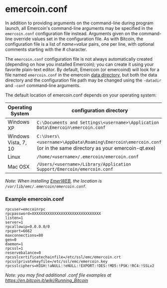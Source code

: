 # emercoin.conf

In addition to providing arguments on the command-line during program launch, all Emercoin's command-line arguments may be specified in the `emercoin.conf` configuration file instead. Arguments given on the command-line override values set in the configuration file. As with Bitcoin, the configuration file is a list of _name=value_ pairs, one per line, with optional comments starting with the _#_ character.

The `emercoin.conf` configuration file is not always automatically created (depending on how you installed Emercoin); you can create it using your favorite plain-text editor. By default, Emercoin (or emercoind) will look for a file named `emercoin.conf` in the emercoin <a target="_blank" rel="nofollow" href="https://en.bitcoin.it/wiki/Data\_directory">data directory</a>, but both the data directory and the configuration file path may be changed using the `-datadir` and `-conf` command-line arguments.

The default location of emercoin.conf depends on your operating system:

<div class="boxOverflow">
<table>
<thead>
<tr>
<th>Operating System</th>
<th>configuration directory</th>
</tr>
</thead>
<tbody>
<tr>
<td>Windows XP</td>
<td><code>C:\Documents and Settings\&lt;username&gt;\Application Data\Emercoin\emercoin.conf</code></td>
</tr>
<tr>
<td>Windows Vista, 7, 10</td>
<td><code>C:\Users\&lt;username&gt;\AppData\Roaming\Emercoin\emercoin.conf</code>, (or in the same directory as your emercoin-qt.exe)</td>
</tr>
<tr>
<td>Linux</td>
<td><code>/home/&lt;username&gt;/.emercoin/emercoin.conf</code></td>
</tr>
<tr>
<td>Mac OSX</td>
<td><code>/Users/&lt;username&gt;/Library/Application Support/Emercoin/emercoin.conf</code></td>
</tr></tbody></table>
</div>

_Note: When installing [EmerWEB](/en/install-software/core-wallets/emerweb-wallet.md), the location is `/var/lib/emc/.emercoin/emercoin.conf`._

### Example emercoin.conf
```text
rpcuser=emccoinrpc
rpcpassword=XXXXXXXXXXXXXXXXXXXXXXXXXXXXXXX
listen=1
server=1
rpcallowip=0.0.0.0/0
rpcport=6662
maxconnections=80
gen=0
daemon=1
rpcssl=1
reservebalance=0
rpcsslcertificatechainfile=/etc/ssl/emc/emercoin.crt
rpcsslprivatekeyfile=/etc/ssl/emc/emercoin.key
rpcsslciphers=HIGH:!aNULL:!eNULL:!EXPORT:!DES:!MD5:!PSK:!RC4:!SSLv2
```

_Note: you may find additional .conf file examples at <a target="_blank" rel="nofollow" href="https://en.bitcoin.it/wiki/Running_Bitcoin">https://en.bitcoin.it/wiki/Running_Bitcoin</a>_


